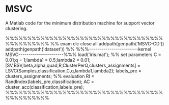 # MSVC
A Matlab code for the minimum  distribution machine for support vector clustering.

%%%%%%%%%%%%%%%%%%%%%%%%%%%%%%%%%%%%%%%%%%%%%% %% exam
clc
close all
addpath(genpath('MSVC-CD'))
addpath(genpath('dataset'))
%% %%%------------------------kernel MSVC----------------------%%%
load('iris.mat');
%% set parameters
C = 0.01;q = 1;lambda1 = 0.5;lambda2 = 0.01;
[SV,BSV,beta,alpha,quad,R,ClusterPerQ,clusters_assignments]  = LSVC(Samples,classification,C,q,lambda1,lambda2);
labels_pre = clusters_assignments;
%% evaluation
RI = RandIndex(labels_pre,classification);
AC = cluster_acc(classification,labels_pre);
%%%%%%%%%%%%%%%%%%%%%%%%%%%%%%%%%%%%%%%%%%%%%%

